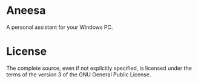 # Aneesa

A personal assistant for your Windows PC.

# License

The complete source, even if not explicitly specified, is licensed under the terms of the version 3 of the GNU General Public License.
